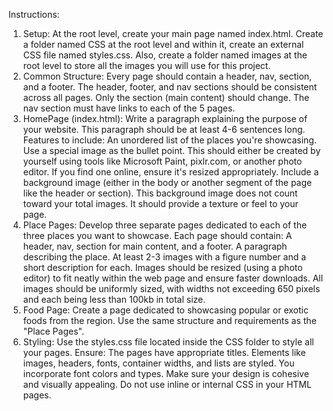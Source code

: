 Instructions:

1. Setup:
At the root level, create your main page named index.html.
Create a folder named CSS at the root level and within it, create an external CSS file named styles.css.
Also, create a folder named images at the root level to store all the images you will use for this project.
2. Common Structure:
Every page should contain a header, nav, section, and a footer.
The header, footer, and nav sections should be consistent across all pages. Only the section (main content) should change.
The nav section must have links to each of the 5 pages.
3. HomePage (index.html):
Write a paragraph explaining the purpose of your website. This paragraph should be at least 4-6 sentences long.
Features to include:
An unordered list of the places you're showcasing.
Use a special image as the bullet point. This should either be created by yourself using tools like Microsoft Paint, pixlr.com, or another photo editor. If you find one online, ensure it's resized appropriately.
Include a background image (either in the body or another segment of the page like the header or section). This background image does not count toward your total images. It should provide a texture or feel to your page.
4. Place Pages:
Develop three separate pages dedicated to each of the three places you want to showcase.
Each page should contain:
A header, nav, section for main content, and a footer.
A paragraph describing the place.
At least 2-3 images with a figure number and a short description for each.
Images should be resized (using a photo editor) to fit neatly within the web page and ensure faster downloads.
All images should be uniformly sized, with widths not exceeding 650 pixels and each being less than 100kb in total size.
5. Food Page:
Create a page dedicated to showcasing popular or exotic foods from the region.
Use the same structure and requirements as the "Place Pages".
6. Styling:
Use the styles.css file located inside the CSS folder to style all your pages.
Ensure:
The pages have appropriate titles.
Elements like images, headers, fonts, container widths, and lists are styled.
You incorporate font colors and types.
Make sure your design is cohesive and visually appealing.
Do not use inline or internal CSS in your HTML pages.
